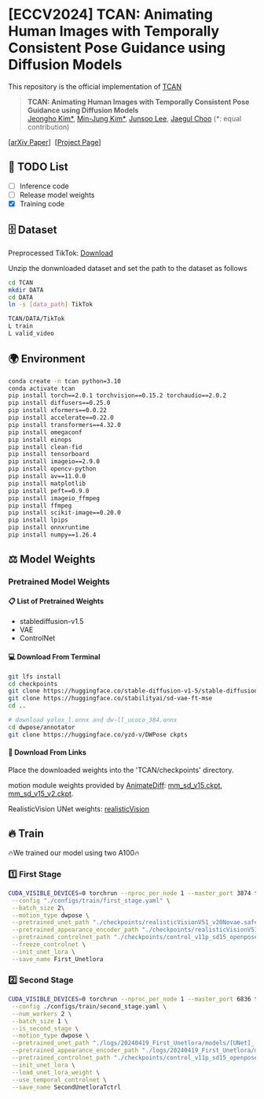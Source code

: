 # [ECCV2024] TCAN: Animating Human Images with Temporally Consistent Pose Guidance using Diffusion Models
This repository is the official implementation of [TCAN](https://arxiv.org/abs/2407.09012)

> **TCAN: Animating Human Images with Temporally Consistent Pose Guidance using Diffusion Models**<br>
> [Jeongho Kim*](https://scholar.google.co.kr/citations?user=4SCCBFwAAAAJ&hl=ko/), [Min-Jung Kim*](https://emjay73.github.io/), [Junsoo Lee](https://ssuhan.github.io/), [Jaegul Choo](https://sites.google.com/site/jaegulchoo/) 
(*: equal contribution)

[[arXiv Paper](https://arxiv.org/abs/2407.09012)]&nbsp;
[[Project Page](https://eccv2024tcan.github.io/)]&nbsp;


## 🔖 TODO List
- [ ] Inference code
- [ ] Release model weights
- [x] Training code

## 🗄️ Dataset
Preprocessed TikTok: [Download](https://huggingface.co/datasets/rlawjdghek/TikTok/tree/main)

Unzip the donwnloaded dataset and set the path to the dataset as follows
```bash
cd TCAN
mkdir DATA
cd DATA
ln -s [data_path] TikTok 
```
```bash
TCAN/DATA/TikTok
L train
L valid_video
```

## 🌍 Environment
```bash
conda create -n tcan python=3.10
conda activate tcan
pip install torch==2.0.1 torchvision==0.15.2 torchaudio==2.0.2
pip install diffusers==0.25.0
pip install xformers==0.0.22
pip install accelerate==0.22.0
pip install transformers==4.32.0
pip install omegaconf
pip install einops
pip install clean-fid
pip install tensorboard
pip install imageio==2.9.0
pip install opencv-python
pip install av==11.0.0
pip install matplotlib
pip install peft==0.9.0
pip install imageio_ffmpeg
pip install ffmpeg
pip install scikit-image==0.20.0
pip install lpips
pip install onnxruntime
pip install numpy==1.26.4
```

## ⚖️ Model Weights

### Pretrained Model Weights
#### 📋 List of Pretrained Weights
- stablediffusion-v1.5
- VAE
- ControlNet
  
#### 💻 Download From Terminal
```bash
git lfs install
cd checkpoints 
git clone https://huggingface.co/stable-diffusion-v1-5/stable-diffusion-v1-5
git clone https://huggingface.co/stabilityai/sd-vae-ft-mse 
cd ..

# download yolox_l.onnx and dw-ll_ucoco_384.onnx
cd dwpose/annotator
git clone https://huggingface.co/yzd-v/DWPose ckpts
```
#### 🔗 Download From Links
Place the downloaded weights into the 'TCAN/checkpoints' directory.

motion module weights provided by [AnimateDiff](https://github.com/guoyww/animatediff/): 
[mm_sd_v15.ckpt](https://huggingface.co/guoyww/animatediff/blob/main/mm_sd_v15.ckpt), 
[mm_sd_v15_v2.ckpt](https://huggingface.co/guoyww/animatediff/blob/main/mm_sd_v15_v2.ckpt).

RealisticVision UNet weights: 
[realisticVision](https://huggingface.co/spaces/TianxingWu/FreeInit/resolve/09c34cd1aae3a2362d116970e60a9d4f0c562738/models/DreamBooth_LoRA/realisticVisionV51_v20Novae.safetensors?download=true)



## 🔥 Train
🔥We trained our model using two A100🔥

### 1️⃣ First Stage
```bash
CUDA_VISIBLE_DEVICES=0 torchrun --nproc_per_node 1 --master_port 3874 train.py \
 --config "./configs/train/first_stage.yaml" \
 --batch_size 2\
 --motion_type dwpose \
 --pretrained_unet_path "./checkpoints/realisticVisionV51_v20Novae.safetensors" \
 --pretrained_appearance_encoder_path "./checkpoints/realisticVisionV51_v20Novae.safetensors" \
 --pretrained_controlnet_path "./checkpoints/control_v11p_sd15_openpose_RenamedForMA.pth" \
 --freeze_controlnet \
 --init_unet_lora \
 --save_name First_Unetlora
```

### 2️⃣  Second Stage
```bash
CUDA_VISIBLE_DEVICES=0 torchrun --nproc_per_node 1 --master_port 6836 train.py \
 --config ./configs/train/second_stage.yaml \
 --num_workers 2 \
 --batch_size 1 \
 --is_second_stage \
 --motion_type dwpose \
 --pretrained_unet_path "./logs/20240419_First_Unetlora/models/[UNet]_[Epoch=1]_[Iter=100]_[loss=0.1025].ckpt" \
 --pretrained_appearance_encoder_path "./logs/20240419_First_Unetlora/models/[AppearanceEncoder]_[Epoch=1]_[Iter=100]_[loss=0.1025].ckpt" \
 --pretrained_controlnet_path "./checkpoints/control_v11p_sd15_openpose_RenamedForMA.pth" \
 --init_unet_lora \
 --load_unet_lora_weight \
 --use_temporal_controlnet \
 --save_name SecondUnetloraTctrl
```
